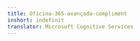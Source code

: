 ```yaml
---
title: Oficina-365-avançada-compliment
inshort: indefinit
translator: Microsoft Cognitive Services
---
```




